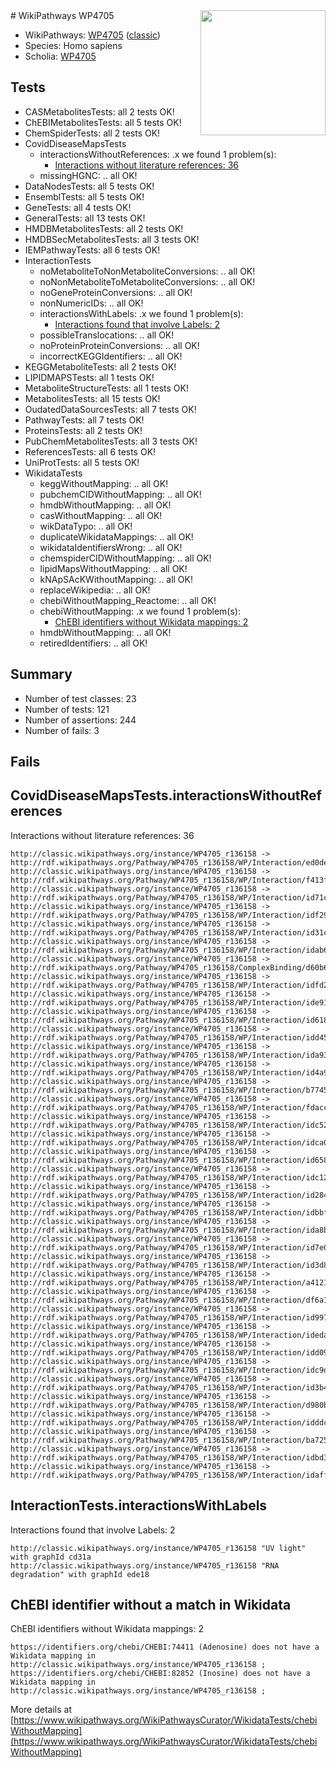 <img style="float: right; width: 200px" src="https://cms-assets.nporadio.nl/npo3fm/NPO-Serious-Request-Logo-Groen-Ik-Steun-RGB.png" />
# WikiPathways WP4705

* WikiPathways: [WP4705](https://wikipathways.org/pathways/WP4705) ([classic](https://classic.wikipathways.org/instance/WP4705))
* Species: Homo sapiens
* Scholia: [WP4705](https://scholia.toolforge.org/wikipathways/WP4705)
## Tests
* CASMetabolitesTests: all 2 tests OK!
* ChEBIMetabolitesTests: all 5 tests OK!
* ChemSpiderTests: all 2 tests OK!
* CovidDiseaseMapsTests
    * interactionsWithoutReferences: .x we found 1 problem(s):
        * [Interactions without literature references: 36](#9701cd25)
    * missingHGNC: .. all OK!
* DataNodesTests: all 5 tests OK!
* EnsemblTests: all 5 tests OK!
* GeneTests: all 4 tests OK!
* GeneralTests: all 13 tests OK!
* HMDBMetabolitesTests: all 2 tests OK!
* HMDBSecMetabolitesTests: all 3 tests OK!
* IEMPathwayTests: all 6 tests OK!
* InteractionTests
    * noMetaboliteToNonMetaboliteConversions: .. all OK!
    * noNonMetaboliteToMetaboliteConversions: .. all OK!
    * noGeneProteinConversions: .. all OK!
    * nonNumericIDs: .. all OK!
    * interactionsWithLabels: .x we found 1 problem(s):
        * [Interactions found that involve Labels: 2](#630d2679)
    * possibleTranslocations: .. all OK!
    * noProteinProteinConversions: .. all OK!
    * incorrectKEGGIdentifiers: .. all OK!
* KEGGMetaboliteTests: all 2 tests OK!
* LIPIDMAPSTests: all 1 tests OK!
* MetaboliteStructureTests: all 1 tests OK!
* MetabolitesTests: all 15 tests OK!
* OudatedDataSourcesTests: all 7 tests OK!
* PathwayTests: all 7 tests OK!
* ProteinsTests: all 2 tests OK!
* PubChemMetabolitesTests: all 3 tests OK!
* ReferencesTests: all 6 tests OK!
* UniProtTests: all 5 tests OK!
* WikidataTests
    * keggWithoutMapping: .. all OK!
    * pubchemCIDWithoutMapping: .. all OK!
    * hmdbWithoutMapping: .. all OK!
    * casWithoutMapping: .. all OK!
    * wikDataTypo: .. all OK!
    * duplicateWikidataMappings: .. all OK!
    * wikidataIdentifiersWrong: .. all OK!
    * chemspiderCIDWithoutMapping: .. all OK!
    * lipidMapsWithoutMapping: .. all OK!
    * kNApSAcKWithoutMapping: .. all OK!
    * replaceWikipedia: .. all OK!
    * chebiWithoutMapping_Reactome: .. all OK!
    * chebiWithoutMapping: .x we found 1 problem(s):
        * [ChEBI identifiers without Wikidata mappings: 2](#a8d554ce)
    * hmdbWithoutMapping: .. all OK!
    * retiredIdentifiers: .. all OK!


## Summary

* Number of test classes: 23
* Number of tests: 121
* Number of assertions: 244
* Number of fails: 3

## Fails

<a name="9701cd25" />

## CovidDiseaseMapsTests.interactionsWithoutReferences

Interactions without literature references: 36
```
http://classic.wikipathways.org/instance/WP4705_r136158 -> http://rdf.wikipathways.org/Pathway/WP4705_r136158/WP/Interaction/ed0de
http://classic.wikipathways.org/instance/WP4705_r136158 -> http://rdf.wikipathways.org/Pathway/WP4705_r136158/WP/Interaction/f413f
http://classic.wikipathways.org/instance/WP4705_r136158 -> http://rdf.wikipathways.org/Pathway/WP4705_r136158/WP/Interaction/id71c25215
http://classic.wikipathways.org/instance/WP4705_r136158 -> http://rdf.wikipathways.org/Pathway/WP4705_r136158/WP/Interaction/idf290c8fa
http://classic.wikipathways.org/instance/WP4705_r136158 -> http://rdf.wikipathways.org/Pathway/WP4705_r136158/WP/Interaction/id31c220f4
http://classic.wikipathways.org/instance/WP4705_r136158 -> http://rdf.wikipathways.org/Pathway/WP4705_r136158/WP/Interaction/idab62fb7b
http://classic.wikipathways.org/instance/WP4705_r136158 -> http://rdf.wikipathways.org/Pathway/WP4705_r136158/ComplexBinding/d60b6
http://classic.wikipathways.org/instance/WP4705_r136158 -> http://rdf.wikipathways.org/Pathway/WP4705_r136158/WP/Interaction/idfd223107
http://classic.wikipathways.org/instance/WP4705_r136158 -> http://rdf.wikipathways.org/Pathway/WP4705_r136158/WP/Interaction/ide910b442
http://classic.wikipathways.org/instance/WP4705_r136158 -> http://rdf.wikipathways.org/Pathway/WP4705_r136158/WP/Interaction/id61811f11
http://classic.wikipathways.org/instance/WP4705_r136158 -> http://rdf.wikipathways.org/Pathway/WP4705_r136158/WP/Interaction/idd45ff29e
http://classic.wikipathways.org/instance/WP4705_r136158 -> http://rdf.wikipathways.org/Pathway/WP4705_r136158/WP/Interaction/ida930645
http://classic.wikipathways.org/instance/WP4705_r136158 -> http://rdf.wikipathways.org/Pathway/WP4705_r136158/WP/Interaction/id4a94bff
http://classic.wikipathways.org/instance/WP4705_r136158 -> http://rdf.wikipathways.org/Pathway/WP4705_r136158/WP/Interaction/b7745
http://classic.wikipathways.org/instance/WP4705_r136158 -> http://rdf.wikipathways.org/Pathway/WP4705_r136158/WP/Interaction/fdacc
http://classic.wikipathways.org/instance/WP4705_r136158 -> http://rdf.wikipathways.org/Pathway/WP4705_r136158/WP/Interaction/idc52f8c77
http://classic.wikipathways.org/instance/WP4705_r136158 -> http://rdf.wikipathways.org/Pathway/WP4705_r136158/WP/Interaction/idca056563
http://classic.wikipathways.org/instance/WP4705_r136158 -> http://rdf.wikipathways.org/Pathway/WP4705_r136158/WP/Interaction/id658e2ed4
http://classic.wikipathways.org/instance/WP4705_r136158 -> http://rdf.wikipathways.org/Pathway/WP4705_r136158/WP/Interaction/idc12ee2d5
http://classic.wikipathways.org/instance/WP4705_r136158 -> http://rdf.wikipathways.org/Pathway/WP4705_r136158/WP/Interaction/id28463d3b
http://classic.wikipathways.org/instance/WP4705_r136158 -> http://rdf.wikipathways.org/Pathway/WP4705_r136158/WP/Interaction/idbbf5b0dd
http://classic.wikipathways.org/instance/WP4705_r136158 -> http://rdf.wikipathways.org/Pathway/WP4705_r136158/WP/Interaction/ida8bbcb3c
http://classic.wikipathways.org/instance/WP4705_r136158 -> http://rdf.wikipathways.org/Pathway/WP4705_r136158/WP/Interaction/id7e04d7bc
http://classic.wikipathways.org/instance/WP4705_r136158 -> http://rdf.wikipathways.org/Pathway/WP4705_r136158/WP/Interaction/id3d85da4c
http://classic.wikipathways.org/instance/WP4705_r136158 -> http://rdf.wikipathways.org/Pathway/WP4705_r136158/WP/Interaction/a4121
http://classic.wikipathways.org/instance/WP4705_r136158 -> http://rdf.wikipathways.org/Pathway/WP4705_r136158/WP/Interaction/df6a1
http://classic.wikipathways.org/instance/WP4705_r136158 -> http://rdf.wikipathways.org/Pathway/WP4705_r136158/WP/Interaction/id997e3eb9
http://classic.wikipathways.org/instance/WP4705_r136158 -> http://rdf.wikipathways.org/Pathway/WP4705_r136158/WP/Interaction/ideda7de2a
http://classic.wikipathways.org/instance/WP4705_r136158 -> http://rdf.wikipathways.org/Pathway/WP4705_r136158/WP/Interaction/idd096d760
http://classic.wikipathways.org/instance/WP4705_r136158 -> http://rdf.wikipathways.org/Pathway/WP4705_r136158/WP/Interaction/idc9dfed8a
http://classic.wikipathways.org/instance/WP4705_r136158 -> http://rdf.wikipathways.org/Pathway/WP4705_r136158/WP/Interaction/id3b4d59a9
http://classic.wikipathways.org/instance/WP4705_r136158 -> http://rdf.wikipathways.org/Pathway/WP4705_r136158/WP/Interaction/d980b
http://classic.wikipathways.org/instance/WP4705_r136158 -> http://rdf.wikipathways.org/Pathway/WP4705_r136158/WP/Interaction/idddca2baf
http://classic.wikipathways.org/instance/WP4705_r136158 -> http://rdf.wikipathways.org/Pathway/WP4705_r136158/WP/Interaction/ba725
http://classic.wikipathways.org/instance/WP4705_r136158 -> http://rdf.wikipathways.org/Pathway/WP4705_r136158/WP/Interaction/idbd3bcc46
http://classic.wikipathways.org/instance/WP4705_r136158 -> http://rdf.wikipathways.org/Pathway/WP4705_r136158/WP/Interaction/idaffa35d6
```

<a name="630d2679" />

## InteractionTests.interactionsWithLabels

Interactions found that involve Labels: 2
```
http://classic.wikipathways.org/instance/WP4705_r136158 "UV light" with graphId cd31a
http://classic.wikipathways.org/instance/WP4705_r136158 "RNA 
degradation" with graphId ede18
```

<a name="a8d554ce" />

## ChEBI identifier without a match in Wikidata

ChEBI identifiers without Wikidata mappings: 2
```
https://identifiers.org/chebi/CHEBI:74411 (Adenosine) does not have a Wikidata mapping in http://classic.wikipathways.org/instance/WP4705_r136158 ; 
https://identifiers.org/chebi/CHEBI:82852 (Inosine) does not have a Wikidata mapping in http://classic.wikipathways.org/instance/WP4705_r136158 ; 
```

More details at [https://www.wikipathways.org/WikiPathwaysCurator/WikidataTests/chebiWithoutMapping](https://www.wikipathways.org/WikiPathwaysCurator/WikidataTests/chebiWithoutMapping)

